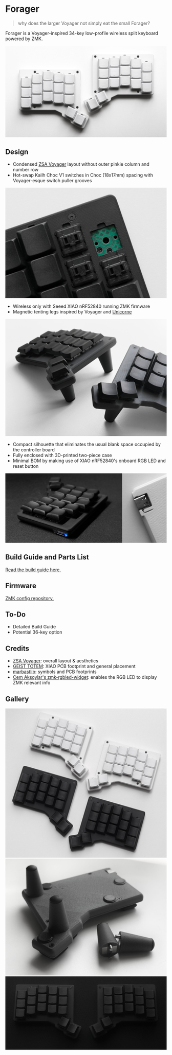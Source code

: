 # Forager

> why does the larger Voyager not simply eat the small Forager?

Forager is a Voyager-inspired 34-key low-profile wireless split keyboard powered by ZMK.

![Forager keyboard in white](/docs/images/forager_white.jpg)

## Design

- Condensed [ZSA Voyager](https://www.zsa.io/voyager) layout without outer pinkie column and number row
- Hot-swap Kailh Choc V1 switches in Choc (18x17mm) spacing with Voyager-esque switch puller grooves

![Switch-plate cutouts](/docs/images/forager_switch.jpg)

- Wireless only with Seeed XIAO nRF52840 running ZMK firmware
- Magnetic tenting legs inspired by Voyager and [Unicorne](https://www.boardsource.xyz/products/unicorne)

![Forager keyboard with magnetic tenting legs attached](/docs/images/forager_tented.jpg)

- Compact silhouette that eliminates the usual blank space occupied by the controller board
- Fully enclosed with 3D-printed two-piece case
- Minimal BOM by making use of XIAO nRF52840's onboard RGB LED and reset button

![Forager keyboard with LED indicator lit up in blue alongside reset button on the bottom](/docs/images/forager_led_reset.jpg)


## Build Guide and Parts List

[Read the build guide here.](/docs/build-guide.md)

## Firmware

[ZMK config repository.](https://github.com/carrefinho/forager-zmk-module)

## To-Do

- Detailed Build Guide
- Potential 36-key option

## Credits

- [ZSA Voyager](https://www.zsa.io/voyager): overall layout & aesthetics
- [GEIST TOTEM](https://github.com/GEIGEIGEIST/TOTEM): XIAO PCB footprint and general placement
- [marbastlib](https://github.com/ebastler/marbastlib): symbols and PCB footprints
- [Cem Aksoylar's zmk-rgbled-widget](https://github.com/caksoylar/zmk-rgbled-widget): enables the RGB LED to display ZMK relevant info

## Gallery

![Forager keyboard in black and white](/docs/images/forager_bw.jpg)
![Forager keyboard with detached tenting leg](/docs/images/forager_legs.jpg)
![Forager keyboard in black](/docs/images/forager_bob.jpg)